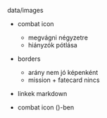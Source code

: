 data/images

- combat icon
  - megvágni négyzetre
  - hiányzók pótlása
- borders
  - arány nem jó képenként
  - mission + fatecard nincs

- linkek markdown
- combat icon ()-ben